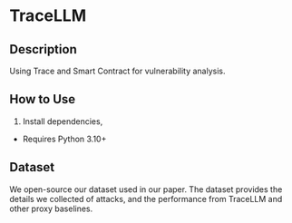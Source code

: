 # TraceLLM

## Description

Using Trace and Smart Contract for vulnerability analysis.

## How to Use

1. Install dependencies,

- Requires Python 3.10+


## Dataset

We open-source our dataset used in our paper. The dataset provides the details we collected of attacks, and the performance from TraceLLM and other proxy baselines.